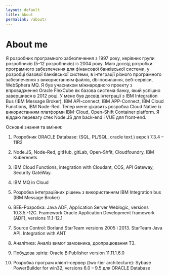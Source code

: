 ```yaml
---
layout: default
title: About
permalink: /about/
---
```



# About  me

Я розробник програмного забезпечення з 1997 року, керівник групи розробників (5-12 розробників) із 2004 року. Маю досвід розробки програмного забезпечення для фінансової банківської системи, у розробці базової банківської системи, в інтеграції різного програмного забезпечення з використанням файлів, db-посилання, веб-сервіси, WebSphera MQ. Я був учасником міжнародного проекту з впровадження Oracle FlexCube як базова система банку, який успішно завершився в 2012 році. У мене був досвід інтеграції з IBM Integration Bus (IBM Message Broker), IBM API-connect, IBM APP-Connect, IBM Cloud Functions, IBM Node-Red. Тепер мене цікавить розробка Cloud Native із використанням платформи IBM-Cloud, Open-Shift Container platform. Я віддаю перевагу стек Node.JS для back-end і VUE для front-end.

Основні знання та вміння:

1. Розробник ORACLE Database: (SQL, PL/SQL, oracle text.) версії 7.3.4 – 11R2

2. Node.JS, Node-Red, gitHub, gitLab, Open-Shfit, Cloudfoundry, IBM Kuberenets

3. IBM Cloud Functions, integration with Cloudant, COS, API Gateway, Security GateWay.

4. IBM MQ in Cloud

5. Розробка інтеграційних рішень з використанням IBM Integration bus (IBM Message Broker)

6. ВЕБ-Розробка: Java ADF, Application Server Weblogic, versions 10.3.5.-12C. Framework Oracle Application Development framework (ADF), versions 11.1-12.1

7. Source Control: Borland StarTeam versions 2005 і 2013. StarTeam Java API. Integration with ANT

8. Аналітика: Аналіз вимог замовника, доопрацювання ТЗ.

9. Побудова звітів: Oracle BiPublisher version 11.11.1.6.0

10. Розробка програм клієнт-сервер (two-tier architecture): Sybase PowerBuilder for win32, versions 6.0 – 9.5 для ORACLE Database